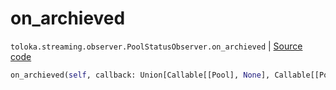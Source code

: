 # on_archieved
`toloka.streaming.observer.PoolStatusObserver.on_archieved` | [Source code](https://github.com/Toloka/toloka-kit/blob/v1.1.1/src/streaming/observer.py#L230)

```python
on_archieved(self, callback: Union[Callable[[Pool], None], Callable[[Pool], Awaitable[None]]])
```

